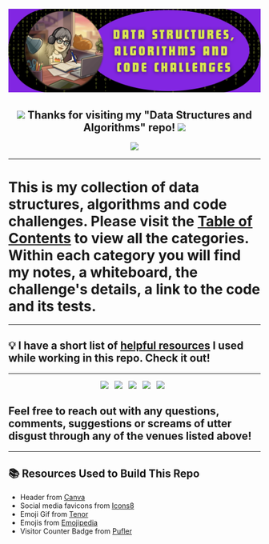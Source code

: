 ![header img](./assets/header.png)

<h2 align="center"><img src="./assets/thankyou.gif" width="40px"> Thanks for visiting my "Data Structures and Algorithms" repo! <img src="./assets/thankyou.gif" width="40px"></h2>

<p align="center">
<img src="https://visitor-badge.glitch.me/badge?page_id=HexxKing.data_structures_and_algorithms" width="100px">
</p>

--------------------------

# This is my collection of data structures, algorithms and code challenges. Please visit the [Table of Contents](./table_of_contents.md) to view all the categories. Within each category you will find my notes, a whiteboard, the challenge's details, a link to the code and its tests. 

--------------------------

## 💡 I have a short list of [helpful resources](./resources.md) I used while working in this repo. Check it out! 

-------------------------

<p align="center">
<!-- I have a theory that GitHub does not support the ability to open a link in a new tab. I could only find evidence that it is not possible. -->
<a href="https://www.linkedin.com/in/hexx-king/" target="_blank" rel="noopener noreferrer"><img height="38" src="./assets/linkedin.png"></a>&nbsp;&nbsp;
<a href="https://twitter.com/hexx_king" target="_blank" rel="noopener noreferrer"><img height="38" src="./assets/twitter.png"></a>&nbsp;&nbsp;
<a href="https://www.facebook.com/hexxking13/" target="_blank" rel="noopener noreferrer"><img height="38" src="./assets/facebook.png"></a>&nbsp;&nbsp;
<a href="mailto:hexxking13@gmail.com" target="_blank" rel="noopener noreferrer"><img height="35" src="./assets/gmail.png"></a>&nbsp;&nbsp;
<a href="https://dev.to/hexxking" target="_blank" rel="noopener noreferrer"><img height="35" src="./assets/dev.png"></a>&nbsp;&nbsp;
</p>

## Feel free to reach out with any questions, comments, suggestions or screams of utter disgust through any of the venues listed above! 

--------------------------

## 📚 Resources Used to Build This Repo
- Header from <a href="https://www.canva.com/">Canva</a>
- Social media favicons from <a href="https://icons8.com">Icons8</a>
- Emoji Gif from <a href="https://tenor.com/">Tenor</a>
- Emojis from <a href="https://emojipedia.org/">Emojipedia</a>
- Visitor Counter Badge from <a href="https://pufler.dev/git-badges/">Pufler</a>
